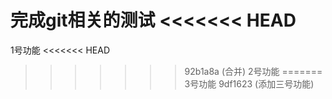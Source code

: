 完成git相关的测试
<<<<<<< HEAD
=======
 1号功能
<<<<<<< HEAD
>>>>>>> 92b1a8a (合并)
 2号功能
=======
 3号功能
>>>>>>> 9df1623 (添加三号功能)
